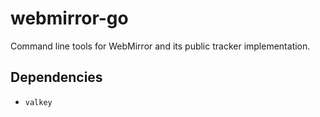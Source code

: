 # webmirror-go

Command line tools for WebMirror and its public tracker implementation.

## Dependencies
- `valkey`
